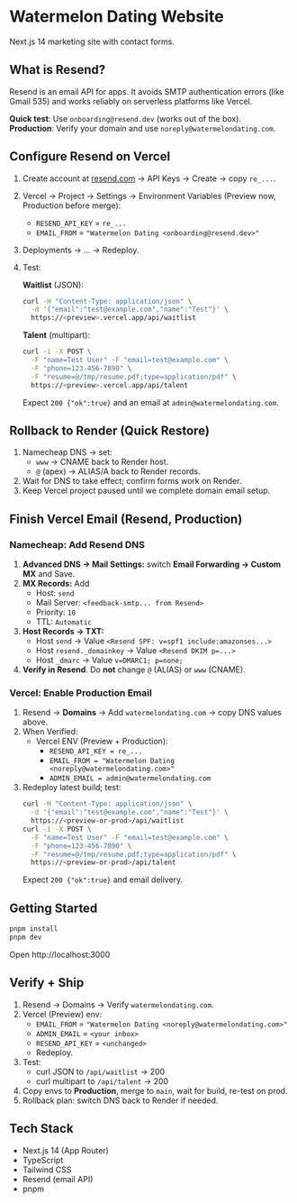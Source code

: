 # Watermelon Dating Website

Next.js 14 marketing site with contact forms.

## What is Resend?

Resend is an email API for apps. It avoids SMTP authentication errors (like Gmail 535) and works reliably on serverless platforms like Vercel.

**Quick test**: Use `onboarding@resend.dev` (works out of the box).  
**Production**: Verify your domain and use `noreply@watermelondating.com`.

## Configure Resend on Vercel

1. Create account at [resend.com](https://resend.com) → API Keys → Create → copy `re_...`.

2. Vercel → Project → Settings → Environment Variables (Preview now, Production before merge):
   - `RESEND_API_KEY` = `re_...`
   - `EMAIL_FROM` = `"Watermelon Dating <onboarding@resend.dev>"`

3. Deployments → … → Redeploy.

4. Test:

   **Waitlist** (JSON):
   ```bash
   curl -H "Content-Type: application/json" \
     -d '{"email":"test@example.com","name":"Test"}' \
     https://<preview>.vercel.app/api/waitlist
   ```

   **Talent** (multipart):
   ```bash
   curl -i -X POST \
     -F "name=Test User" -F "email=test@example.com" \
     -F "phone=123-456-7890" \
     -F "resume=@/tmp/resume.pdf;type=application/pdf" \
     https://<preview>.vercel.app/api/talent
   ```

   Expect `200 {"ok":true}` and an email at `admin@watermelondating.com`.

## Rollback to Render (Quick Restore)

1. Namecheap DNS → set:
   - `www` → CNAME back to Render host.
   - `@` (apex) → ALIAS/A back to Render records.
2. Wait for DNS to take effect; confirm forms work on Render.
3. Keep Vercel project paused until we complete domain email setup.

## Finish Vercel Email (Resend, Production)

### Namecheap: Add Resend DNS

1. **Advanced DNS → Mail Settings:** switch **Email Forwarding → Custom MX** and Save.
2. **MX Records:** Add
   - Host: `send`
   - Mail Server: `<feedback-smtp... from Resend>`
   - Priority: `10`
   - TTL: `Automatic`
3. **Host Records → TXT:**
   - Host `send` → Value `<Resend SPF: v=spf1 include:amazonses...>`
   - Host `resend._domainkey` → Value `<Resend DKIM p=...>`
   - Host `_dmarc` → Value `v=DMARC1; p=none;`
4. **Verify in Resend**. Do **not** change `@` (ALIAS) or `www` (CNAME).

### Vercel: Enable Production Email

1. Resend → **Domains** → Add `watermelondating.com` → copy DNS values above.
2. When Verified:
   - Vercel ENV (Preview + Production):
     - `RESEND_API_KEY = re_...`
     - `EMAIL_FROM = "Watermelon Dating <noreply@watermelondating.com>"`
     - `ADMIN_EMAIL = admin@watermelondating.com`
3. Redeploy latest build; test:
   ```bash
   curl -H "Content-Type: application/json" \
     -d '{"email":"test@example.com","name":"Test"}' \
     https://<preview-or-prod>/api/waitlist
   curl -i -X POST \
     -F "name=Test User" -F "email=test@example.com" \
     -F "phone=123-456-7890" \
     -F "resume=@/tmp/resume.pdf;type=application/pdf" \
     https://<preview-or-prod>/api/talent
   ```
   Expect `200 {"ok":true}` and email delivery.

## Getting Started

```bash
pnpm install
pnpm dev
```

Open http://localhost:3000

## Verify + Ship

1. Resend → Domains → Verify `watermelondating.com`.
2. Vercel (Preview) env:
   - `EMAIL_FROM` = `"Watermelon Dating <noreply@watermelondating.com>"`
   - `ADMIN_EMAIL` = `<your inbox>`
   - `RESEND_API_KEY` = `<unchanged>`
   - Redeploy.
3. Test:
   - curl JSON to `/api/waitlist` → 200
   - curl multipart to `/api/talent` → 200
4. Copy envs to **Production**, merge to `main`, wait for build, re-test on prod.
5. Rollback plan: switch DNS back to Render if needed.

## Tech Stack

- Next.js 14 (App Router)
- TypeScript
- Tailwind CSS
- Resend (email API)
- pnpm

